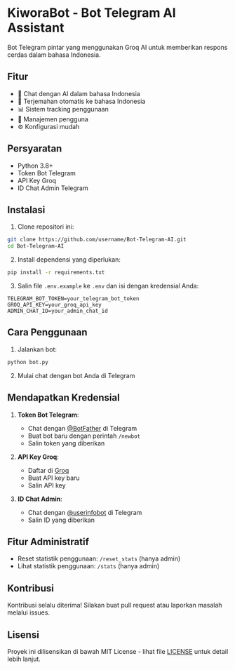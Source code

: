 # KiworaBot - Bot Telegram AI Assistant

Bot Telegram pintar yang menggunakan Groq AI untuk memberikan respons cerdas dalam bahasa Indonesia.

## Fitur

- 💬 Chat dengan AI dalam bahasa Indonesia
- 🔄 Terjemahan otomatis ke bahasa Indonesia
- 📊 Sistem tracking penggunaan
- 👤 Manajemen pengguna
- ⚙️ Konfigurasi mudah

## Persyaratan

- Python 3.8+
- Token Bot Telegram
- API Key Groq
- ID Chat Admin Telegram

## Instalasi

1. Clone repositori ini:
```bash
git clone https://github.com/username/Bot-Telegram-AI.git
cd Bot-Telegram-AI
```

2. Install dependensi yang diperlukan:
```bash
pip install -r requirements.txt
```

3. Salin file `.env.example` ke `.env` dan isi dengan kredensial Anda:
```
TELEGRAM_BOT_TOKEN=your_telegram_bot_token
GROQ_API_KEY=your_groq_api_key
ADMIN_CHAT_ID=your_admin_chat_id
```

## Cara Penggunaan

1. Jalankan bot:
```bash
python bot.py
```

2. Mulai chat dengan bot Anda di Telegram

## Mendapatkan Kredensial

1. **Token Bot Telegram**:
   - Chat dengan [@BotFather](https://t.me/BotFather) di Telegram
   - Buat bot baru dengan perintah `/newbot`
   - Salin token yang diberikan

2. **API Key Groq**:
   - Daftar di [Groq](https://console.groq.com)
   - Buat API key baru
   - Salin API key

3. **ID Chat Admin**:
   - Chat dengan [@userinfobot](https://t.me/userinfobot) di Telegram
   - Salin ID yang diberikan

## Fitur Administratif

- Reset statistik penggunaan: `/reset_stats` (hanya admin)
- Lihat statistik penggunaan: `/stats` (hanya admin)

## Kontribusi

Kontribusi selalu diterima! Silakan buat pull request atau laporkan masalah melalui issues.

## Lisensi

Proyek ini dilisensikan di bawah MIT License - lihat file [LICENSE](LICENSE) untuk detail lebih lanjut. 